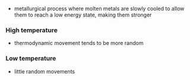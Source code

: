 - metallurgical process where molten metals are slowly cooled to allow them to reach a low energy state, making them stronger

### High temperature
- thermodynamic movement tends to be more random

### Low temperature
- little random movements

